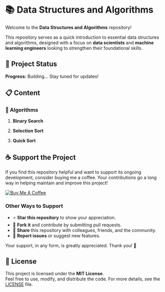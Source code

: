 # 📚 Data Structures and Algorithms

Welcome to the **Data Structures and Algorithms** repository!  

This repository serves as a quick introduction to essential data structures and algorithms, designed with a focus on **data scientists** and **machine learning engineers** looking to strengthen their foundational skills.

## 🚀 Project Status
**Progress:** Building... Stay tuned for updates!

## 📋 Content

### 🔢 Algorithms

1. **Binary Search**  

2. **Selection Sort**  

3. **Quick Sort**  

## ☕ Support the Project

If you find this repository helpful and want to support its ongoing development, consider buying me a coffee. Your contributions go a long way in helping maintain and improve this project!  

[![Buy Me A Coffee](https://www.buymeacoffee.com/assets/img/custom_images/orange_img.png)](https://www.paypal.com/paypalme/sebassarasti)

### Other Ways to Support
- ⭐ **Star this repository** to show your appreciation.
- 🍴 **Fork it** and contribute by submitting pull requests.
- 📢 **Share** this repository with colleagues, friends, and the community.
- 🐛 **Report issues** or suggest new features.

Your support, in any form, is greatly appreciated. Thank you! 🙏  

## 📝 License

This project is licensed under the **MIT License**.  
Feel free to use, modify, and distribute the code. For more details, see the [LICENSE](LICENSE) file.
